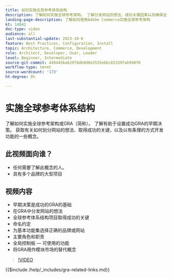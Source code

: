 ```yaml
---
title: 如何实施全局参考体系结构
description: 了解如何实施全球参考架构。 了解分发网站的想法、成功关键因素以及确保全球参考架构项目走上正确轨道所需的角色。
landing-page-description: 了解如何使用Adobe Commerce实施全球参考架构
kt: 14042
doc-type: video
audience: all
last-substantial-update: 2023-10-6
feature: Best Practices, Configuration, Install
topic: Architecture, Commerce, Development
role: Architect, Developer, User, Leader
level: Beginner, Intermediate
source-git-commit: 449445ba629f8db9d0e3535e6bcb5339fab99070
workflow-type: tm+mt
source-wordcount: '173'
ht-degree: 0%

---
```


# 实施全球参考体系结构

了解如何实施全球参考架构或GRA（简称）。 了解有助于设置成功GRA的早期决策。 获取有关如何划分网站的想法、取得成功的关键，以及以有条理的方式开发功能的一些概念。

## 此视频面向谁？

* 任何需要了解此概念的人。
* 具有多个品牌的大型项目

## 视频内容

* 早期决策是成功的GRA的基础
* 在GRA中分发网站的想法
* 全球参考体系结构项目取得成功的关键
* 命名约定
* 为基本功能集选择正确的品牌或网站
* 主要角色和职责
* 全局控制板 — 可使用的功能
* 将GRA用作模块市场的替代概念

>[!VIDEO](https://video.tv.adobe.com/v/3424702?learn=on)

{{$include /help/_includes/gra-related-links.md}}
